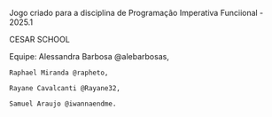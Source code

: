 Jogo criado para a disciplina de Programação Imperativa Funciional - 2025.1

CESAR SCHOOL

Equipe:
    Alessandra Barbosa @alebarbosas,

    Raphael Miranda @rapheto,

    Rayane Cavalcanti @Rayane32,
    
    Samuel Araujo @iwannaendme.
